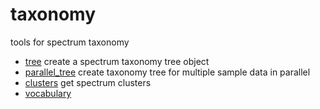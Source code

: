 # taxonomy

tools for spectrum taxonomy

+ [tree](taxonomy/tree.1) create a spectrum taxonomy tree object
+ [parallel_tree](taxonomy/parallel_tree.1) create taxonomy tree for multiple sample data in parallel
+ [clusters](taxonomy/clusters.1) get spectrum clusters
+ [vocabulary](taxonomy/vocabulary.1) 
